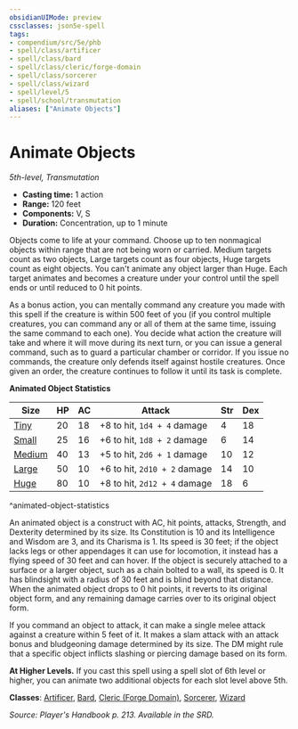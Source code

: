 ```yaml
---
obsidianUIMode: preview
cssclasses: json5e-spell
tags:
- compendium/src/5e/phb
- spell/class/artificer
- spell/class/bard
- spell/class/cleric/forge-domain
- spell/class/sorcerer
- spell/class/wizard
- spell/level/5
- spell/school/transmutation
aliases: ["Animate Objects"]
---
```

# Animate Objects
*5th-level, Transmutation*  

- **Casting time:** 1 action
- **Range:** 120 feet
- **Components:** V, S
- **Duration:** Concentration, up to 1 minute

Objects come to life at your command. Choose up to ten nonmagical objects within range that are not being worn or carried. Medium targets count as two objects, Large targets count as four objects, Huge targets count as eight objects. You can't animate any object larger than Huge. Each target animates and becomes a creature under your control until the spell ends or until reduced to 0 hit points.

As a bonus action, you can mentally command any creature you made with this spell if the creature is within 500 feet of you (if you control multiple creatures, you can command any or all of them at the same time, issuing the same command to each one). You decide what action the creature will take and where it will move during its next turn, or you can issue a general command, such as to guard a particular chamber or corridor. If you issue no commands, the creature only defends itself against hostile creatures. Once given an order, the creature continues to follow it until its task is complete.

**Animated Object Statistics**

| Size | HP | AC | Attack | Str | Dex |
|------|----|----|--------|-----|-----|
| [Tiny](compendium/bestiary/construct/animated-object-tiny.md) | 20 | 18 | +8 to hit, `1d4 + 4` damage | 4 | 18 |
| [Small](compendium/bestiary/construct/animated-object-small.md) | 25 | 16 | +6 to hit, `1d8 + 2` damage | 6 | 14 |
| [Medium](compendium/bestiary/construct/animated-object-medium.md) | 40 | 13 | +5 to hit, `2d6 + 1` damage | 10 | 12 |
| [Large](compendium/bestiary/construct/animated-object-large.md) | 50 | 10 | +6 to hit, `2d10 + 2` damage | 14 | 10 |
| [Huge](compendium/bestiary/construct/animated-object-huge.md) | 80 | 10 | +8 to hit, `2d12 + 4` damage | 18 | 6 |
^animated-object-statistics

An animated object is a construct with AC, hit points, attacks, Strength, and Dexterity determined by its size. Its Constitution is 10 and its Intelligence and Wisdom are 3, and its Charisma is 1. Its speed is 30 feet; if the object lacks legs or other appendages it can use for locomotion, it instead has a flying speed of 30 feet and can hover. If the object is securely attached to a surface or a larger object, such as a chain bolted to a wall, its speed is 0. It has blindsight with a radius of 30 feet and is blind beyond that distance. When the animated object drops to 0 hit points, it reverts to its original object form, and any remaining damage carries over to its original object form.

If you command an object to attack, it can make a single melee attack against a creature within 5 feet of it. It makes a slam attack with an attack bonus and bludgeoning damage determined by its size. The DM might rule that a specific object inflicts slashing or piercing damage based on its form.

**At Higher Levels.** If you cast this spell using a spell slot of 6th level or higher, you can animate two additional objects for each slot level above 5th.

**Classes**: [Artificer](compendium/classes/artificer-tce.md), [Bard](compendium/classes/bard.md), [Cleric (Forge Domain)](compendium/classes/cleric-forge-domain-xge.md), [Sorcerer](compendium/classes/sorcerer.md), [Wizard](compendium/classes/wizard.md)

*Source: Player's Handbook p. 213. Available in the SRD.*